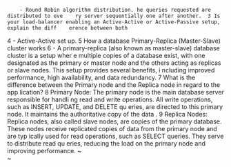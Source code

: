         - Round Robin algorithm distribution. he queries requested are distributed to eve    ry server sequentially one after another.  3 Is your load-balancer enabling an Active-Active or Active-Passive setup, explain the diff    erence between both
  4         - Active-Active set up.  5 How a database Primary-Replica (Master-Slave) cluster works  6         - A primary-replica (also known as master-slave) database cluster is a setup wher    e multiple copies of a database exist, with one designated as the primary or master node     and the others acting as replicas or slave nodes. This setup provides several benefits, i    ncluding improved performance, high availability, and data redundancy.  7 What is the difference between the Primary node and the Replica node in regard to the app    lication?
  8         Primary Node: The primary node is the main database server responsible for handli    ng read and write operations. All write operations, such as INSERT, UPDATE, and DELETE qu    eries, are directed to this primary node. It maintains the authoritative copy of the data    .
  9         Replica Nodes: Replica nodes, also called slave nodes, are copies of the primary     database. These nodes receive replicated copies of data from the primary node and are typ    ically used for read operations, such as SELECT queries. They serve to distribute read qu    eries, reducing the load on the primary node and improving performance.
~                                                                                            
~                                                                                            
